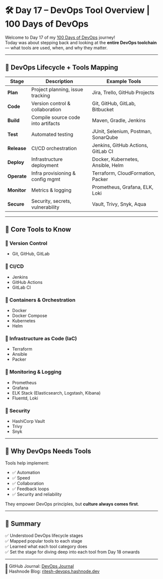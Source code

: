 
# 🛠️ Day 17 – DevOps Tool Overview | 100 Days of DevOps

Welcome to Day 17 of my [100 Days of DevOps](https://github.com/ritesh355/Devops-journal) journey!  
Today was about stepping back and looking at the **entire DevOps toolchain** — what tools are used, when, and why they matter.

---

## 🔄 DevOps Lifecycle + Tools Mapping

| Stage         | Description                        | Example Tools                       |
|---------------|------------------------------------|-------------------------------------|
| **Plan**       | Project planning, issue tracking   | Jira, Trello, GitHub Projects       |
| **Code**       | Version control & collaboration    | Git, GitHub, GitLab, Bitbucket      |
| **Build**      | Compile source code into artifacts | Maven, Gradle, Jenkins              |
| **Test**       | Automated testing                  | JUnit, Selenium, Postman, SonarQube |
| **Release**    | CI/CD orchestration                | Jenkins, GitHub Actions, GitLab CI  |
| **Deploy**     | Infrastructure deployment          | Docker, Kubernetes, Ansible, Helm   |
| **Operate**    | Infra provisioning & config mgmt   | Terraform, CloudFormation, Packer   |
| **Monitor**    | Metrics & logging                  | Prometheus, Grafana, ELK, Loki      |
| **Secure**     | Security, secrets, vulnerability   | Vault, Trivy, Snyk, Aqua            |

---

## 🧰 Core Tools to Know

### 🔸 Version Control
- Git, GitHub, GitLab

### 🔸 CI/CD
- Jenkins
- GitHub Actions
- GitLab CI

### 🔸 Containers & Orchestration
- Docker
- Docker Compose
- Kubernetes
- Helm

### 🔸 Infrastructure as Code (IaC)
- Terraform
- Ansible
- Packer

### 🔸 Monitoring & Logging
- Prometheus
- Grafana
- ELK Stack (Elasticsearch, Logstash, Kibana)
- Fluentd, Loki

### 🔸 Security
- HashiCorp Vault
- Trivy
- Snyk

---

## 🧠 Why DevOps Needs Tools

Tools help implement:
- ✅ Automation
- ✅ Speed
- ✅ Collaboration
- ✅ Feedback loops
- ✅ Security and reliability

They empower DevOps principles, but **culture always comes first**.

---

## 📌 Summary

✅ Understood DevOps lifecycle stages  
✅ Mapped popular tools to each stage  
✅ Learned what each tool category does  
✅ Set the stage for diving deep into each tool from Day 18 onwards

---

📘 GitHub Journal: [DevOps Journal](https://github.com/ritesh355/Devops-journal)  
📝 Hashnode Blog: [ritesh-devops.hashnode.dev](https://ritesh-devops.hashnode.dev)
